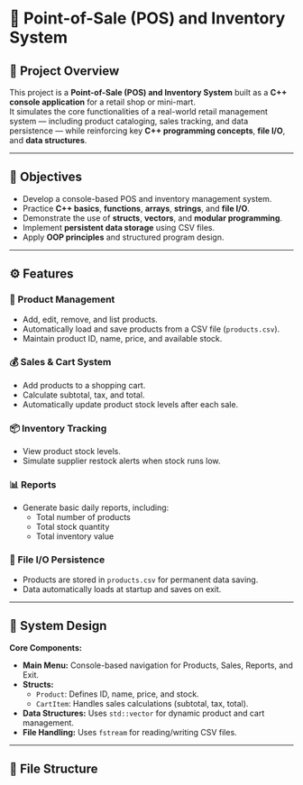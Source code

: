 # 🧾 Point-of-Sale (POS) and Inventory System

## 📌 Project Overview
This project is a **Point-of-Sale (POS) and Inventory System** built as a **C++ console application** for a retail shop or mini-mart.  
It simulates the core functionalities of a real-world retail management system — including product cataloging, sales tracking, and data persistence — while reinforcing key **C++ programming concepts**, **file I/O**, and **data structures**.

---

## 🎯 Objectives
- Develop a console-based POS and inventory management system.
- Practice **C++ basics**, **functions**, **arrays**, **strings**, and **file I/O**.
- Demonstrate the use of **structs**, **vectors**, and **modular programming**.
- Implement **persistent data storage** using CSV files.
- Apply **OOP principles** and structured program design.

---

## ⚙️ Features
### 🛒 Product Management
- Add, edit, remove, and list products.
- Automatically load and save products from a CSV file (`products.csv`).
- Maintain product ID, name, price, and available stock.

### 💰 Sales & Cart System
- Add products to a shopping cart.
- Calculate subtotal, tax, and total.
- Automatically update product stock levels after each sale.

### 📦 Inventory Tracking
- View product stock levels.
- Simulate supplier restock alerts when stock runs low.

### 📊 Reports
- Generate basic daily reports, including:
  - Total number of products
  - Total stock quantity
  - Total inventory value

### 💾 File I/O Persistence
- Products are stored in `products.csv` for permanent data saving.
- Data automatically loads at startup and saves on exit.

---

## 🧩 System Design
**Core Components:**
- **Main Menu:** Console-based navigation for Products, Sales, Reports, and Exit.
- **Structs:**
  - `Product`: Defines ID, name, price, and stock.
  - `CartItem`: Handles sales calculations (subtotal, tax, total).
- **Data Structures:** Uses `std::vector` for dynamic product and cart management.
- **File Handling:** Uses `fstream` for reading/writing CSV files.

---

## 📁 File Structure
